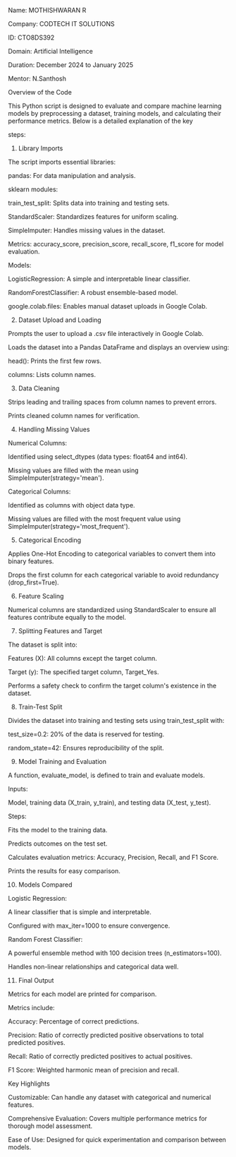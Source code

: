 Name: MOTHISHWARAN R

Company: CODTECH IT SOLUTIONS

ID: CTO8DS392

Domain: Artificial Intelligence

Duration: December 2024 to January 2025

Mentor: N.Santhosh

Overview of the Code

This Python script is designed to evaluate and compare machine learning models by preprocessing a dataset, training models, and calculating their performance metrics. Below is a detailed explanation of the key 

steps:

1. Library Imports

The script imports essential libraries:

pandas: For data manipulation and analysis.

sklearn modules:

train_test_split: Splits data into training and testing sets.

StandardScaler: Standardizes features for uniform scaling.

SimpleImputer: Handles missing values in the dataset.

Metrics: accuracy_score, precision_score, recall_score, f1_score for model evaluation.

Models:

LogisticRegression: A simple and interpretable linear classifier.

RandomForestClassifier: A robust ensemble-based model.

google.colab.files: Enables manual dataset uploads in Google Colab.

2. Dataset Upload and Loading

Prompts the user to upload a .csv file interactively in Google Colab.

Loads the dataset into a Pandas DataFrame and displays an overview using:

head(): Prints the first few rows.

columns: Lists column names.

3. Data Cleaning

Strips leading and trailing spaces from column names to prevent errors.

Prints cleaned column names for verification.

4. Handling Missing Values

Numerical Columns:

Identified using select_dtypes (data types: float64 and int64).

Missing values are filled with the mean using SimpleImputer(strategy='mean').

Categorical Columns:

Identified as columns with object data type.

Missing values are filled with the most frequent value using SimpleImputer(strategy='most_frequent').

5. Categorical Encoding

Applies One-Hot Encoding to categorical variables to convert them into binary features.

Drops the first column for each categorical variable to avoid redundancy (drop_first=True).

6. Feature Scaling

Numerical columns are standardized using StandardScaler to ensure all features contribute equally to the model.

7. Splitting Features and Target

The dataset is split into:

Features (X): All columns except the target column.

Target (y): The specified target column, Target_Yes.

Performs a safety check to confirm the target column's existence in the dataset.

8. Train-Test Split

Divides the dataset into training and testing sets using train_test_split with:

test_size=0.2: 20% of the data is reserved for testing.

random_state=42: Ensures reproducibility of the split.

9. Model Training and Evaluation

A function, evaluate_model, is defined to train and evaluate models.

Inputs:

Model, training data (X_train, y_train), and testing data (X_test, y_test).

Steps:

Fits the model to the training data.

Predicts outcomes on the test set.

Calculates evaluation metrics: Accuracy, Precision, Recall, and F1 Score.

Prints the results for easy comparison.

10. Models Compared

Logistic Regression:

A linear classifier that is simple and interpretable.

Configured with max_iter=1000 to ensure convergence.

Random Forest Classifier:

A powerful ensemble method with 100 decision trees (n_estimators=100).

Handles non-linear relationships and categorical data well.

11. Final Output

Metrics for each model are printed for comparison.

Metrics include:

Accuracy: Percentage of correct predictions.

Precision: Ratio of correctly predicted positive observations to total predicted positives.

Recall: Ratio of correctly predicted positives to actual positives.

F1 Score: Weighted harmonic mean of precision and recall.

Key Highlights

Customizable: Can handle any dataset with categorical and numerical features.

Comprehensive Evaluation: Covers multiple performance metrics for thorough model assessment.

Ease of Use: Designed for quick experimentation and comparison between models.
